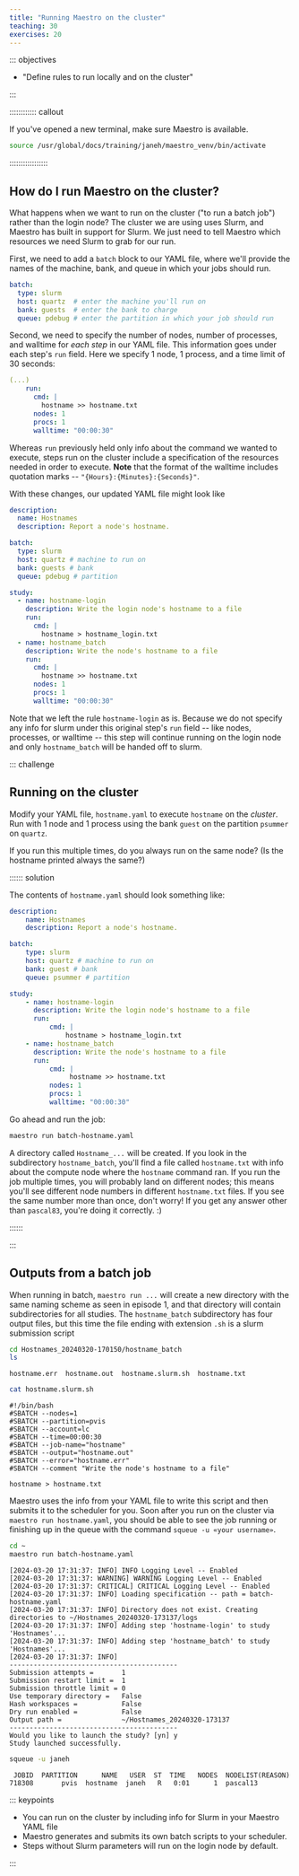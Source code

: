 ```yaml
---
title: "Running Maestro on the cluster"
teaching: 30
exercises: 20
---
```


::: objectives

- "Define rules to run locally and on the cluster"

:::

:::::::::::: callout

If you've opened a new terminal, make sure Maestro is available.

``` bash
source /usr/global/docs/training/janeh/maestro_venv/bin/activate
```

:::::::::::::::::

## How do I run Maestro on the cluster?

What happens when we want to run on the cluster ("to run a batch job")
rather than the login node? The cluster we are using uses Slurm, and
Maestro has built in support for Slurm. We just need to tell Maestro
which resources we need Slurm to grab for our run.

First, we need to add a `batch` block to our YAML file, where we'll
provide the names of the machine, bank, and queue in which your jobs
should run.

```yml
batch:
  type: slurm
  host: quartz  # enter the machine you'll run on
  bank: guests  # enter the bank to charge
  queue: pdebug # enter the partition in which your job should run
```

Second, we need to specify the number of nodes, number of processes,
and walltime for _each step_ in our YAML file. This information goes
under each step's `run` field. Here we specify 1 node, 1 process, and
a time limit of 30 seconds:

```yml
(...)
    run:
      cmd: |
        hostname >> hostname.txt
      nodes: 1
      procs: 1
      walltime: "00:00:30"
```

Whereas `run` previously held only info about the command we wanted to
execute, steps run on the cluster include a specification of the
resources needed in order to execute. __Note__ that the format of the
walltime includes quotation marks -- `"{Hours}:{Minutes}:{Seconds}"`.

With these changes, our updated YAML file might look like

```yml
description:
  name: Hostnames
  description: Report a node's hostname.

batch:
  type: slurm
  host: quartz # machine to run on
  bank: guests # bank
  queue: pdebug # partition

study:
  - name: hostname-login
    description: Write the login node's hostname to a file
    run:
      cmd: |
        hostname > hostname_login.txt
  - name: hostname_batch
    description: Write the node's hostname to a file
    run:
      cmd: |
        hostname >> hostname.txt
      nodes: 1
      procs: 1
      walltime: "00:00:30"
```

Note that we left the rule `hostname-login` as is. Because we do not
specify any info for slurm under this original step's `run` field --
like nodes, processes, or walltime -- this step will continue running
on the login node and only `hostname_batch` will be handed off to
slurm.

::: challenge

## Running on the cluster

Modify your YAML file, `hostname.yaml` to execute `hostname` on the
_cluster_.  Run with 1 node and 1 process using the bank `guest` on
the partition `psummer` on `quartz`.

If you run this multiple times, do you always run on the same node?
(Is the hostname printed always the same?)

:::::: solution

The contents of `hostname.yaml` should look something like:

```yml
description:
    name: Hostnames
    description: Report a node's hostname.

batch:
    type: slurm
    host: quartz # machine to run on
    bank: guest # bank
    queue: psummer # partition

study:
    - name: hostname-login
      description: Write the login node's hostname to a file
      run:
          cmd: |
              hostname > hostname_login.txt
    - name: hostname_batch
      description: Write the node's hostname to a file
      run:
          cmd: |
               hostname >> hostname.txt
          nodes: 1
          procs: 1
          walltime: "00:00:30"

```

Go ahead and run the job:

```bash
maestro run batch-hostname.yaml
```

A directory called `Hostname_...` will be created. If you look in the
subdirectory `hostname_batch`, you'll find a file called
`hostname.txt` with info about the compute node where the `hostname`
command ran. If you run the job multiple times, you will probably land
on different nodes; this means you'll see different node numbers in
different `hostname.txt` files. If you see the same number more than
once, don't worry! If you get any answer other than `pascal83`, you're
doing it correctly. :)

::::::

:::

## Outputs from a batch job

When running in batch, `maestro run ...` will create a new directory
with the same naming scheme as seen in episode 1, and that directory
will contain subdirectories for all studies. The `hostname_batch`
subdirectory has four output files, but this time the file ending with
extension `.sh` is a slurm submission script

``` bash
cd Hostnames_20240320-170150/hostname_batch
ls
```

``` output
hostname.err  hostname.out  hostname.slurm.sh  hostname.txt
```

``` bash
cat hostname.slurm.sh
```

``` output
#!/bin/bash
#SBATCH --nodes=1
#SBATCH --partition=pvis
#SBATCH --account=lc
#SBATCH --time=00:00:30
#SBATCH --job-name="hostname"
#SBATCH --output="hostname.out"
#SBATCH --error="hostname.err"
#SBATCH --comment "Write the node's hostname to a file"

hostname > hostname.txt
```

Maestro uses the info from your YAML file to write this script and
then submits it to the scheduler for you. Soon after you run on the
cluster via `maestro run hostname.yaml`, you should be able to see the
job running or finishing up in the queue with the command
`squeue -u «your username»`.

```bash
cd ~
maestro run batch-hostname.yaml
```

``` output
[2024-03-20 17:31:37: INFO] INFO Logging Level -- Enabled
[2024-03-20 17:31:37: WARNING] WARNING Logging Level -- Enabled
[2024-03-20 17:31:37: CRITICAL] CRITICAL Logging Level -- Enabled
[2024-03-20 17:31:37: INFO] Loading specification -- path = batch-hostname.yaml
[2024-03-20 17:31:37: INFO] Directory does not exist. Creating directories to ~/Hostnames_20240320-173137/logs
[2024-03-20 17:31:37: INFO] Adding step 'hostname-login' to study 'Hostnames'...
[2024-03-20 17:31:37: INFO] Adding step 'hostname_batch' to study 'Hostnames'...
[2024-03-20 17:31:37: INFO]
------------------------------------------
Submission attempts =       1
Submission restart limit =  1
Submission throttle limit = 0
Use temporary directory =   False
Hash workspaces =           False
Dry run enabled =           False
Output path =               ~/Hostnames_20240320-173137
------------------------------------------
Would you like to launch the study? [yn] y
Study launched successfully.
```

``` bash
squeue -u janeh
```

``` output
 JOBID  PARTITION      NAME   USER  ST  TIME   NODES  NODELIST(REASON)
718308       pvis  hostname  janeh   R   0:01      1  pascal13
```

::: keypoints

- You can run on the cluster by including info for Slurm in your
  Maestro YAML file
- Maestro generates and submits its own batch scripts to your
  scheduler.
- Steps without Slurm parameters will run on the login node by
  default.

:::
